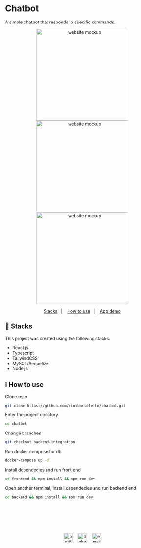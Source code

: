 # Chatbot
A simple chatbot that responds to specific commands.

<p align="center">
  <a href="https://vb-chatbot.vercel.app/">
    <img width=300 alt="website mockup" src="https://i.imgur.com/ELdz4Lx.png" />
    <img width=300 alt="website mockup" src="https://i.imgur.com/pBMiqhc.png" />
    <img width=300 alt="website mockup" src="https://i.imgur.com/28PtPQK.png" />
  </a>
</p>

<p align="center">
  <a href="#rocket-stacks">Stacks</a>&nbsp;&nbsp;&nbsp;|&nbsp;&nbsp;&nbsp;
  <a href="#information_source-how-to-use">How to use</a>&nbsp;&nbsp;&nbsp;|&nbsp;&nbsp;&nbsp;
  <a href="https://vb-chatbot.vercel.app/">App demo</a>
</p>

## :rocket: Stacks

This project was created using the following stacks:

- React.js
- Typescript
- TailwindCSS
- MySQL/Sequelize
- Node.js

## :information_source: How to use

Clone repo
```bash
git clone https://github.com/vinibortoletto/chatbot.git
```

Enter the project directory
```bash
cd chatbot
```

Change branches
```bash
git checkout backend-integration
```

Run docker compose for db
```bash
docker-compose up -d
```

Install dependecies and run front end
```bash
cd frontend && npm install && npm run dev
```

Open another terminal, install dependecies and run backend end
```bash
cd backend && npm install && npm run dev
```

<br/><br/>

<br/><br/>

<p align="center">
   
  <a href="https://vinibortoletto.vercel.app/">
    <img alt="portfolio" height="30px" src="https://i.imgur.com/7lbNPnj.png" />
  </a>
  &nbsp;&nbsp;
  <a href="https://www.linkedin.com/in/vinicius-bortoletto/">
    <img alt="linkedIn" height="30px" src="https://i.imgur.com/TQRXxhT.png" />
  </a>
  &nbsp;&nbsp;
  <a href="mailto:ovinibortoletto@gmail.com?subject=website contact">
    <img alt="email" height="30px" src="https://i.imgur.com/wu7e3PJ.png" />
  </a>
</p>
